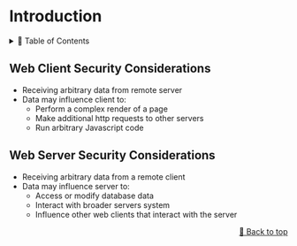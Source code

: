 # Introduction

<details>
<summary>📖 Table of Contents</summary>
  
## Table of Contents
- [Introduction](#introduction)
  - [Table of Contents](#table-of-contents)
  - [Web Client Security Considerations](#web-client-security-considerations)
  - [Web Server Security Considerations](#web-server-security-considerations)
</details>

## Web Client Security Considerations

- Receiving arbitrary data from remote server
- Data may influence client to:
  - Perform a complex render of a page
  - Make additional http requests to other servers
  - Run arbitrary Javascript code

## Web Server Security Considerations

- Receiving arbitrary data from a remote client
- Data may influence server to:
  - Access or modify database data
  - Interact with broader servers system
  - Influence other web clients that interact with the server

<p align="right"><a href="#top">🔼 Back to top</a></p
